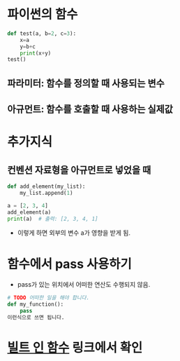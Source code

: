 # 파이썬의 함수

```python
def test(a, b=2, c=3):
	x=a
	y=b+c
	print(x+y)
test()
```
## 파라미터: 함수를 정의할 때 사용되는 변수
## 아규먼트: 함수를 호출할 때 사용하는 실제값

# 추가지식
## 컨벤션 자료형을 아규먼트로 넣었을 때
``` python
def add_element(my_list):
    my_list.append(1)

a = [2, 3, 4]
add_element(a)
print(a)  # 출력: [2, 3, 4, 1]
```
- 이렇게 하면 외부의 변수 a가 영향을 받게 됨.
# 함수에서 pass 사용하기
- pass가 있는 위치에서 어떠한 연산도 수행되지 않음.
```python
# TODO 어떠한 일을 해야 합니다.
def my_function(): 
	pass
이런식으로 쓰면 됩니다.
```

# [빌트 인 함수](https://paullabworkspace.notion.site/built-in-function-d092f5c7d3dd4fd1b40bd2cfd15f4f3b?pvs=25) 링크에서 확인